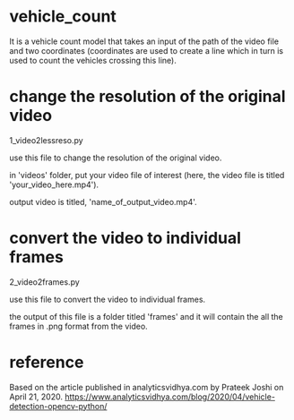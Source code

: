 # vehicle_count
It is a vehicle count model that takes an input of the path of the video file and two coordinates (coordinates are used to create a line which in turn is used to count the vehicles crossing this line).


# change the resolution of the original video

1_video2lessreso.py

use this file to change the resolution of the original video.

in 'videos' folder, put your video file of interest (here, the video file is titled 'your_video_here.mp4').

output video is titled, 'name_of_output_video.mp4'.


# convert the video to individual frames

2_video2frames.py

use this file to convert the video to individual frames.

the output of this file is a folder titled 'frames' and it will contain the all the frames in .png format from the video.

# reference

Based on the article published in analyticsvidhya.com by Prateek Joshi on April 21, 2020.
https://www.analyticsvidhya.com/blog/2020/04/vehicle-detection-opencv-python/

